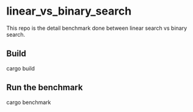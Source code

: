 # linear_vs_binary_search
This repo is the detail benchmark done between linear search vs binary search.

## Build
  cargo build
  
## Run the benchmark
   cargo benchmark
